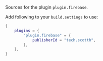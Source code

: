 Sources for the plugin `plugin.firebase`.

Add following to your `build.settings` to use:
```lua
{
    plugins = {
        "plugin.firebase" = {
            publisherId = "tech.scotth",
        },
    },
}
```

